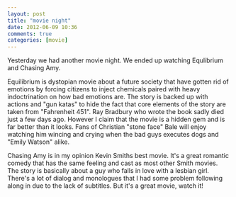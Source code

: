 ```yaml
---
layout: post
title: "movie night"
date: 2012-06-09 10:36
comments: true
categories: [movie]
---
```

Yesterday we had another movie night. We ended up watching Equlibrium and Chasing Amy.

Equilibrium is dystopian movie about a future society that have gotten rid of emotions by forcing citizens to inject chemicals paired with heavy indoctrination on how bad emotions are. The story is backed up with actions and "gun katas" to hide the fact that core elements of the story are taken from "Fahrenheit 451". Ray Bradbury who wrote the book sadly died just a few days ago. However I claim that the movie is a hidden gem and is far better than it looks. Fans of Christian "stone face" Bale will enjoy watching him wincing and crying when the bad guys executes dogs and "Emily Watson" alike.

Chasing Amy is in my opinion Kevin Smiths best movie. It's a great romantic comedy that has the same feeling and cast as most other Smith movies. The story is basically about a guy who falls in love with a lesbian girl. There's a lot of dialog and monologues that I had some problem following along in due to the lack of subtitles. But it's a great movie, watch it! 